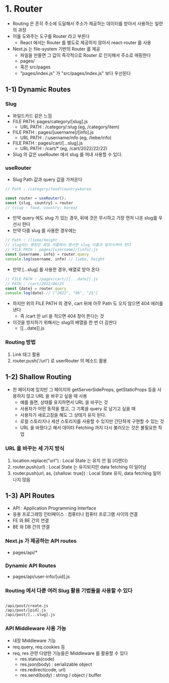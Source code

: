 # 1. Router

- Routing 은 흔히 주소에 도달해서 주소가 제공하는 데이터를 받아서 사용하는 일련의 과정
- 이를 도와주는 도구를 Router 라고 부른다
  - React 에서는 Router 를 별도로 제공하지 않아서 react-router 를 사용
- Next.js 는 file-system 기반의 Router 를 제공
  - 파일을 만들면 그 값이 즉각적으로 Router 로 인지해서 주소로 매핑한다
  - pages/
  - 혹은 src/pages
  - "pages/index.js" 가 "src/pages/index.js" 보다 우선된다


## 1-1) Dynamic Routes
### Slug
- 와일드카드 같은 느낌
- FILE PATH: pages/category/[slug].js
  - URL PATH : /category/:slug (eg, /category/item)
- FILE PATH : pages/[username]/[info].js
  - URL PATH : /:username/info (eg, /liebe/info)
- FILE PATH : pages/cart/[...slug].js
  - URL PATH : /cart/* (eg, /cart/2022/22/22)
- Slug 의 값은 useRouter 에서 slug 를 꺼내 사용할 수 있다.

### useRouter
- Slug Path 값과 query 값을 가져온다
```typescript
// Path : /category/food?country=korea

const router = useRouter();
const {slug, country} = router
// {slug : food, country: korea}
```

- 만약 query 에도 slug 가 있는 경우, 뒤에 것은 무시하고 가장 먼저 나온 slug를 우선시 한다
- 만약 다중 slug 를 사용한 경우에는
```typescript
// Path : /liebe/height
// slug라는 명칭은 파일 이름에서 명시한 slug 이름과 일치시켜야 한다
// FILE PATH : pages/[username]/[info].js
const {username, info} = router.query
console.log(username, info) // liebe, height
```

- 만약 [...slug] 를 사용한 경우, 배열로 받아 온다
```typescript
// FILE PATH : /pages/cart/[[...date]].js
// PATH : /cart/2022/06/25
const {date} = router.query
console.log(date) // ["2022", "06", "25"]
```

- 하지만 위의 FILE PATH 의 경우, cart 뒤에 아무 Path 도 오지 않으면 404 에러를 낸다
  - 즉 /cart 만 url 을 적으면 404 창이 뜬다는 것
- 이것을 방지하기 위해서는 slug의 배열을 한 번 더 감싼다
  - [[...date]].js

### Routing 방법
1) Link 태그 활용
2) router.push('/url') 로 userRouter 의 메소드 활용

## 1-2) Shallow Routing
- 한 페이지에 있지만 그 페이지의 getServerSideProps, getStaticProps 등을 사용하지 않고 URL 을 바꾸고 싶을 때 사용
  - 예를 들면, 상태를 유지하면서 URL 을 바꾸는 것
  - 사용자가 어떤 동작을 했고, 그 기록을 query 로 남기고 싶을 때
  - 사용자가 새로고침을 해도 그 상태가 유지 된다.
  - 로컬 스토리지나 세션 스토리지를 사용할 수 있지만 간단하게 구현할 수 있는 것
  - URL 을 바꿨다고 해서 데이터 Fetching 까지 다시 불러오는 것은 불필요한 작업

### URL 을 바꾸는 세 가지 방식
1) location.replace("url") : Local State 는 유지 안 됨 (리렌더)
2) router.push(url) : Local State 는 유지되지만 data fetching 이 일어남
3) router.push(url, as, {shallow: true}) : Local State 유지, data fetching 일어나지 않음

## 1-3) API Routes
- API : Application Programming Interface
- 응용 프로그래밍 인터페이스 : 컴퓨터나 컴퓨터 프로그램 사이의 연결
- FE 와 BE 간의 연결
- BE 와 DB 간의 연결
### Next.js 가 제공하는 API routes
- pages/api/*

### Dynamic API Routes
- pages/api/user-info/[uid].js

### Routing 에서 다룬 여러 Slug 활용 기법들을 사용할 수 있다
```shell

/api/post/create.js
/api/post/[pid].js
/api/post/[...slug].js

```

### API Middleware 사용 가능
- 내장 Middleware 기능
- req.query, req.cookies 등
- req, res 관련 다양한 기능들은 Middleware 를 활용할 수 있다
  - res.status(code)
  - res.json(body) : serializable object
  - res.redirect(code, url)
  - res.send(body) : string / object / buffer